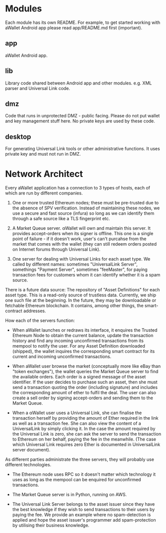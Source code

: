 # Modules

Each module has its own README. For example, to get started working with aWallet Android app please read app/README.md first (important).

## app

aWallet Android app.

## lib

Library code shared between Android app and other modules. e.g. XML parser and Universal Link code.

## dmz

Code that runs in unprotected DMZ - public facing. Please do not put wallet and key management stuff here. No private keys are used by these code.

## desktop

For generating Universal Link tools or other administrative functions. It uses private key and must not run in DMZ.

# Network Architect

Every aWallet application has a connection to 3 types of hosts, each of which are run by different companies. 

1. One or more trusted Ethereum nodes; these must be pre-trusted due to the absence of SPV verification. Instead of maintaining these nodes, we use a secure and fast source (infura) so long as we can identify them through a safe source like a TLS fingerprint etc.

2. A Market Queue server. αWallet will own and maintain this server. It provides accept-orders when its signer is offline. This one is a single point of failure - if it doesn't work, user's can't purcahse from the market that comes with the wallet (they can still redeem orders posted on Internet forums through Universal Link).

3. One server for dealing with Universal Links for each asset type. We called by different names: sometimes "UniversalLink Server", somethings "Payment Server", sometimes "feeMaster", for paying transaction fees for customers whom it can identify whether it is a spam source.

There is a future data source: The repository of "Asset Definitions" for each asset type. This is a read-only source of trustless data. Currently, we ship one such file at the beginning. In the future, they may be downloadable or fetchable Ethereum blockchain. It contains, among other things, the smart-contract addresses. 

How each of the servers function: 

- When aWallet launches or redraws its interface, it enquires the Trusted Ethereum Node to obtain the current balance, update the transaction history and find any incoming unconfirmed transactions from its mempool to notify the user. For any Asset Definition downloaded (shipped), the wallet inquires the corresponding smart contract for its current and incoming unconfirmed transactions.

- When aWallet user browse the market (conceptually more like eBay than "token exchanges"), the wallet queries the Market Queue server to find the available orders. Each order is a signed message of the asset identifier. If the user decides to purchase such an asset, then she must send a transaction quoting the order (including signature) and includes the corresponding amount of ether to fulfil the deal. The user can also create a sell order by signing accept-orders and sending them to the Market Queue.

- When a αWallet user uses a Universal Link, she can finalise the transaction herself by providing the amount of Ether required in the link as well as a transaction fee. She can also view the content of a UniversalLink by simply clicking it. In the case the amount required by the Universal Link is zero, she can ask the server to send the transaction to Ethereum on her behalf, paying the fee in the meanwhile. (The case which Universal Link requires zero Ether is documented in UniversalLink server document).

As different parties administrate the three servers, they will probably use different technologies.

- The Ethereum node uses RPC so it doesn't matter which technology it uses as long as the mempool can be enquired for unconfirmed transactions.

- The Market Queue server is in Python, running on AWS.

- The Universal Link Server belongs to the asset issuer since they have the best knowledge if they wish to send transactions to their users by paying the fee. We provide an example where no spam-detection is applied and hope the asset issuer's programmer add spam-protection by utilising their business knowledge.

